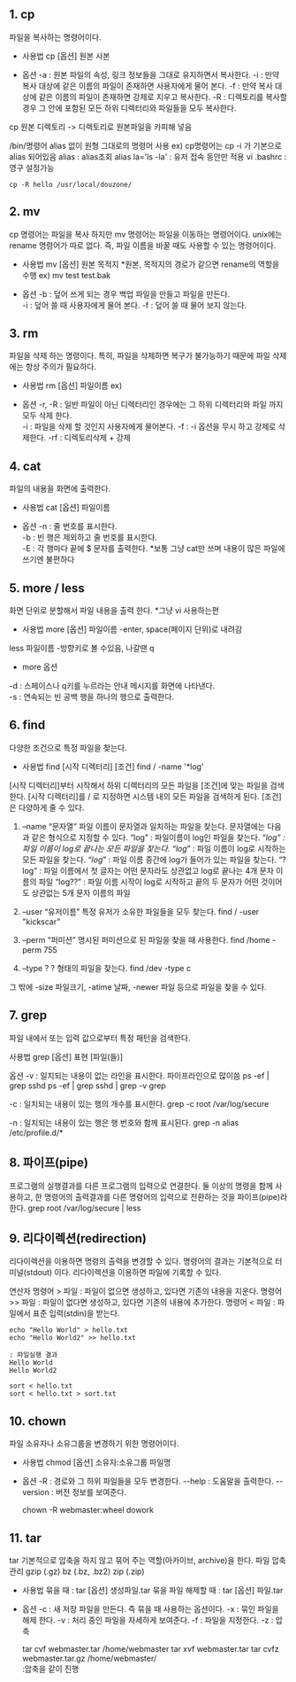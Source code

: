 ## 1. cp
파일을 복사하는 명령어이다.

- 사용법
cp [옵션] 원본 사본

- 옵션
-a : 원본 파일의 속성, 링크 정보들을 그대로 유지하면서 복사한다.
-i : 만약 복사 대상에 같은 이름의 파일이 존재하면 사용자에게 물어 본다.
-f : 만약 복사 대상에 같은 이름의 파일이 존재하면 강제로 지우고 복사한다.
-R : 디렉토리를 복사할 경우 그 안에 포함된 모든 하위 디렉터리와 파일들을 모두 복사한다.

cp 원본 디렉토리  -> 디렉토리로 원본파일을 카피해 넣음

/bin/명령어 alias 없이 원형 그대로의 명령어 사용
ex) cp명령어는 cp -i 가 기본으로 alias 되어있음
	alias    : alias조회
	alias la='ls -la'   : 유저 접속 동안만 적용
	vi .bashrc    : 영구 설정가능

	cp -R hello /usr/local/douzone/


## 2. mv
cp 명령어는  파일을 복사 하지만 mv 명령어는 파일을 이동하는 명령어이다.
unix에는 rename 명령어가 따로 없다. 즉, 파일 이름을 바꿀 때도 사용할 수 있는 명령어이다.

- 사용법
mv [옵션] 원본 목적지
*원본, 목적지의 경로가 같으면 rename의 역할을 수행 ex) mv test test.bak

- 옵션
-b : 덮어 쓰게 되는 경우 백업 파일을 만들고 파일을 만든다.  
-i : 덮어 쓸 때 사용자에게 물어 본다.
-f : 덮어 쓸 때 물어 보지 않는다.


## 3. rm
파일을 삭제 하는 명령이다.
특히, 파일을 삭제하면 복구가 불가능하기 때문에 파일 삭제에는 항상 주의가 필요하다.

- 사용법
rm [옵션] 파일이름 ex) 

- 옵션
-r, -R : 일반 파일이 아닌 디렉터리인 경우에는 그 하위 디렉터리와 파일 까지 모두 삭제 한다.  
-i : 파일을 삭제 할 것인지 사용자에게 물어본다.
-f : -i 옵션을 무시 하고 강제로 삭제한다.
-rf : 디렉토리삭제 + 강제

## 4. cat
파일의 내용을 화면에 출력한다.

- 사용법
cat [옵션] 파일이름

- 옵션
-n : 줄 번호를 표시한다.  
-b : 빈 행은 제외하고 줄 번호를 표시한다.  
-E : 각 행마다 끝에 $ 문자를 출력한다.
*보통 그냥 cat만 쓰며 내용이 많은 파일에 쓰기엔 불편하다

## 5. more / less 
화면 단위로 분할해서 파일 내용을 출력 한다.
*그냥 vi 사용하는편

- 사용법
more [옵션] 파일이름
-enter, space(페이지 단위)로 내려감

less 파일이름
-방향키로 볼 수있음, 나갈땐 q 

- more 옵션

-d : 스페이스나 q키를 누르라는 안내 메시지를 화면에 나타낸다.  
-s : 연속되는 빈 공백 행을 하나의 행으로 출력한다.


## 6. find
다양한 조건으로 특정 파일을 찾는다.

- 사용법
find [시작 디렉터리] [조건]
	find / -name '*log'

[시작 디렉터리]부터 시작해서 하위 디렉터리의 모든 파일을 [조건]에 맞는 파일을 검색한다.
[시작 디렉터리]를 / 로 지정하면 시스템 내의 모든 파일을 검색하게 된다.
[조건]은 다양하게 줄 수 있다.

1. –name “문자열”
파일 이름이 문자열과 일치하는 파일을 찾는다. 문자열에는 다음과 같은 형식으로 지정할 수 있다.
“log” : 파일이름이 log인 파일을 찾는다.
“*log” : 파일 이름이 log로 끝나는 모든 파일을 찾는다.
“log*” : 파일 이름이 log로 시작하는 모든 파일을 찾는다.
“*log*” : 파일 이름 중간에 log가 들어가 있는 파일을 찾는다.
“?log” : 파일 이름에서 첫 글자는 어떤 문자라도 상관없고 log로 끝나는 4개 문자 이름의 파일
“log??” : 파일 이름 시작이 log로 시작하고 끝의 두 문자가 어떤 것이어도 상관없는 5개 문자 이름의 파일

2. –user “유저이름”
특정 유저가 소유한 파일들을 모두 찾는다.
	find / -user "kickscar”

3. –perm “퍼미션”
명시된 퍼미션으로 된 파일을 찾을 때 사용한다.
	find /home -perm 755

4. –type ?
? 형태의 파일을 찾는다.
	find /dev -type c

그 밖에  -size 파일크기, -atime 날짜, -newer 파일 등으로 파일을 찾을 수 있다.


## 7. grep
파일 내에서 또는 입력 값으로부터 특정 패턴을 검색한다.

사용법
grep [옵션] 표현  [파일(들)]

옵션
-v : 일치되는 내용이 없는 라인을 표시한다.
파이프라인으로 많이씀
	ps -ef | grep sshd
	ps -ef | grep sshd | grep -v grep

-c : 일치되는 내용이 있는 행의 개수를 표시한다.
	grep -c root /var/log/secure

-n : 일치되는 내용이 있는 행은 행 번호와 함께 표시된다.
	grep -n alias /etc/profile.d/*
	
## 8. 파이프(pipe)
프로그램의 실행결과를 다른 프로그램의 입력으로 연결한다. 둘 이상의 명령을 함께 사용하고, 한 명령어의 출력결과를 다른 명령어의 입력으로 전환하는 것을 파이프(pipe)라 한다.
	grep root /var/log/secure | less


## 9. 리다이렉션(redirection)
리다이렉션을 이용하면 명령의 출력을 변경할 수 있다. 명령어의 결과는 기본적으로 터미널(stdout) 이다. 리다이렉션을 이용하면 파일에 기록할 수 있다.

연산자
명령어 > 파일 : 파일이 없으면 생성하고, 있다면 기존의 내용을 지운다. 
명령어 >> 파일 : 파일이 없다면 생성하고, 있다면 기존의 내용에 추가한다.
명령어 < 파일 : 파일에서 표준 입력(stdin)을 받는다.

	echo "Hello World" > hello.txt
	echo "Hello World2" >> hello.txt     
	
	: 파일실행 결과  
	Hello World
	Hello World2

	sort < hello.txt
	sort < hello.txt > sort.txt


## 10. chown
파일 소유자나 소유그룹을 변경하기 위한 명령어이다.

- 사용법
chmod [옵션] 소유자:소유그룹 파일명

- 옵션
-R : 경로와 그 하위 파일들을 모두 변경한다.
--help : 도움말을 출력한다.
--version : 버전 정보를 보여준다.

	chown -R webmaster:wheel dowork


## 11. tar
tar 기본적으로 압축을 하지 않고 묶어 주는 역할(아카이브, archive)을 한다.
파일 압축 관리
gzip (.gz)
bz   (.bz, .bz2)
zip   (.zip)

- 사용법
묶을 때 :  tar [옵션] 생성파일.tar 묶을 파일
해제할 때 : tar [옵션] 파일.tar 

- 옵션
-c : 새 저장 파일을 만든다. 즉 묶을 때 사용하는 옵션이다.
-x : 묶인 파일을 해제 한다. 
-v : 처리 중인 파일을 자세하게 보여준다. 
-f : 파일을 지정한다.
-z : 압축

	tar cvf webmaster.tar /home/webmaster
	tar xvf webmaster.tar
	tar cvfz webmaster.tar.gz /home/webmaster/    
	:압축을 같이 진행
